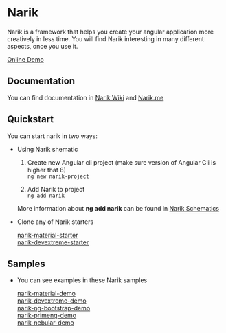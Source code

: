 # Narik

Narik is a framework that helps you create your angular application more creatively in less time. You will find Narik interesting in many different aspects, once you use it.  

[Online Demo](http://narik.me/demo/app)

## Documentation

You can find documentation in  [Narik Wiki](https://github.com/NarikMe/narik-angular/wiki)
and [Narik.me](http://narik.me)

## Quickstart

You can start narik in two ways:

- Using Narik  shematic
    1. Create new Angular cli project  (make sure version of Angular Cli is higher that 8)  
    `
    ng new narik-project
    `
   
    1. Add Narik to project  
    `
    ng add narik
    `

    More information about **ng add narik** can be found in [Narik Schematics](https://github.com/NarikMe/narik-angular/wiki/19.-Narik-Schematics)
- Clone any of Narik starters 

    [narik-material-starter](https://github.com/NarikMe/narik-material-starter)   
    [narik-devextreme-starter](https://github.com/NarikMe/narik-devextreme-starter)     

## Samples

- You can see examples in these Narik samples

    [narik-material-demo](https://github.com/NarikMe/narik-material-demo)  
    [narik-devextreme-demo](https://github.com/NarikMe/narik-devextreme-demo)  
    [narik-ng-bootstrap-demo](https://github.com/NarikMe/narik-ng-bootstrap-demo)  
    [narik-primeng-demo](https://github.com/NarikMe/narik-primeng-demo)  
    [narik-nebular-demo](https://github.com/NarikMe/narik-nebular-demo)
